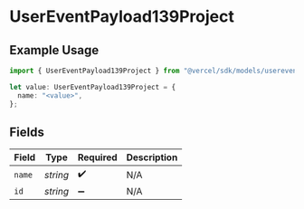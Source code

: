 # UserEventPayload139Project

## Example Usage

```typescript
import { UserEventPayload139Project } from "@vercel/sdk/models/userevent.js";

let value: UserEventPayload139Project = {
  name: "<value>",
};
```

## Fields

| Field              | Type               | Required           | Description        |
| ------------------ | ------------------ | ------------------ | ------------------ |
| `name`             | *string*           | :heavy_check_mark: | N/A                |
| `id`               | *string*           | :heavy_minus_sign: | N/A                |